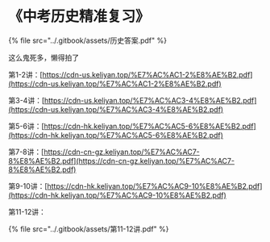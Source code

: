# 《中考历史精准复习》

{% file src="../.gitbook/assets/历史答案.pdf" %}

这么鬼死多，懒得拍了

第1-2讲：[https://cdn-us.keliyan.top/%E7%AC%AC1-2%E8%AE%B2.pdf](https://cdn-us.keliyan.top/%E7%AC%AC1-2%E8%AE%B2.pdf)

第3-4讲：[https://cdn-us.keliyan.top/%E7%AC%AC3-4%E8%AE%B2.pdf](https://cdn-us.keliyan.top/%E7%AC%AC3-4%E8%AE%B2.pdf)

第5-6讲：[https://cdn-hk.keliyan.top/%E7%AC%AC5-6%E8%AE%B2.pdf](https://cdn-hk.keliyan.top/%E7%AC%AC5-6%E8%AE%B2.pdf)

第7-8讲：[https://cdn-cn-gz.keliyan.top/%E7%AC%AC7-8%E8%AE%B2.pdf](https://cdn-cn-gz.keliyan.top/%E7%AC%AC7-8%E8%AE%B2.pdf)

第9-10讲：[https://cdn-hk.keliyan.top/%E7%AC%AC9-10%E8%AE%B2.pdf](https://cdn-hk.keliyan.top/%E7%AC%AC9-10%E8%AE%B2.pdf)

第11-12讲：

{% file src="../.gitbook/assets/第11-12讲.pdf" %}
